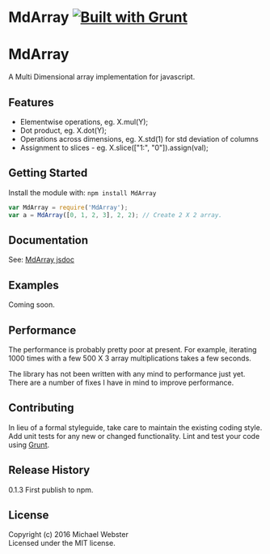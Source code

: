 # MdArray [![Built with Grunt](https://cdn.gruntjs.com/builtwith.png)](http://gruntjs.com/)

# MdArray

A Multi Dimensional array implementation for javascript.

## Features ##
* Elementwise operations, eg. X.mul(Y);
* Dot product, eg. X.dot(Y);
* Operations across dimensions, eg. X.std(1) for std deviation of columns
* Assignment to slices - eg. X.slice(["1:", "0"]).assign(val);

## Getting Started
Install the module with: `npm install MdArray`

```javascript
var MdArray = require('MdArray');
var a = MdArray([0, 1, 2, 3], 2, 2); // Create 2 X 2 array.
```

## Documentation

See: [MdArray jsdoc](https://cdn.rawgit.com/MichaelJWebster/MdArray/master/doc/index.html)

## Examples

Coming soon.

## Performance

The performance is probably pretty poor at present. For example, iterating 1000 times
with a few 500 X 3 array multiplications takes a few seconds.

The library has not been written with any mind to performance just yet. There are
a number of fixes I have in mind to improve performance.

## Contributing
In lieu of a formal styleguide, take care to maintain the existing coding style. Add unit tests for any new or changed functionality. Lint and test your code using [Grunt](http://gruntjs.com/).

## Release History
0.1.3   First publish to npm.

## License
Copyright (c) 2016 Michael Webster  
Licensed under the MIT license.


